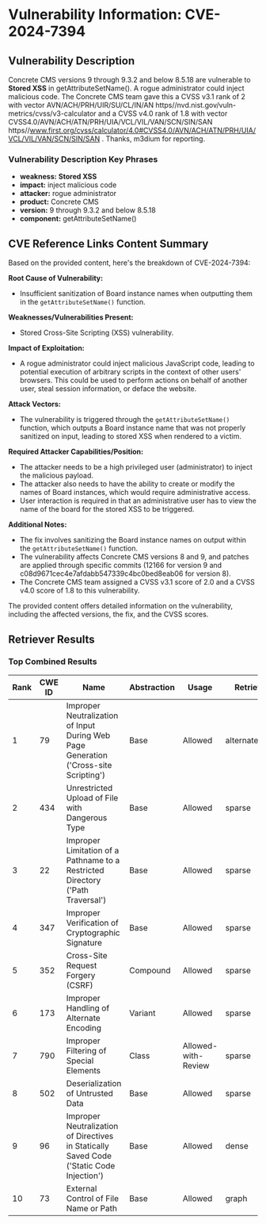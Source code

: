 # Vulnerability Information: CVE-2024-7394

## Vulnerability Description
Concrete CMS versions 9 through 9.3.2 and below 8.5.18 are vulnerable to **Stored XSS** in getAttributeSetName(). A rogue administrator could inject malicious code. The Concrete CMS team gave this a CVSS v3.1 rank of 2 with vector AVN/ACH/PRH/UIR/SU/CL/IN/AN https//nvd.nist.gov/vuln-metrics/cvss/v3-calculator and a CVSS v4.0 rank of 1.8 with vector CVSS4.0/AVN/ACH/ATN/PRH/UIA/VCL/VIL/VAN/SCN/SIN/SAN https//www.first.org/cvss/calculator/4.0#CVSS4.0/AVN/ACH/ATN/PRH/UIA/VCL/VIL/VAN/SCN/SIN/SAN . Thanks, m3dium for reporting.

### Vulnerability Description Key Phrases
- **weakness:** **Stored XSS**
- **impact:** inject malicious code
- **attacker:** rogue administrator
- **product:** Concrete CMS
- **version:** 9 through 9.3.2 and below 8.5.18
- **component:** getAttributeSetName()

## CVE Reference Links Content Summary
Based on the provided content, here's the breakdown of CVE-2024-7394:

**Root Cause of Vulnerability:**
- Insufficient sanitization of Board instance names when outputting them in the `getAttributeSetName()` function.

**Weaknesses/Vulnerabilities Present:**
- Stored Cross-Site Scripting (XSS) vulnerability.

**Impact of Exploitation:**
- A rogue administrator could inject malicious JavaScript code, leading to potential execution of arbitrary scripts in the context of other users' browsers. This could be used to perform actions on behalf of another user, steal session information, or deface the website.

**Attack Vectors:**
- The vulnerability is triggered through the `getAttributeSetName()` function, which outputs a Board instance name that was not properly sanitized on input, leading to stored XSS when rendered to a victim.

**Required Attacker Capabilities/Position:**
- The attacker needs to be a high privileged user (administrator) to inject the malicious payload.
- The attacker also needs to have the ability to create or modify the names of Board instances, which would require administrative access.
- User interaction is required in that an administrative user has to view the name of the board for the stored XSS to be triggered.

**Additional Notes:**
- The fix involves sanitizing the Board instance names on output within the `getAttributeSetName()` function.
- The vulnerability affects Concrete CMS versions 8 and 9, and patches are applied through specific commits (12166 for version 9 and c08d9671cec4e7afdabb547339c4bc0bed8eab06 for version 8).
- The Concrete CMS team assigned a CVSS v3.1 score of 2.0 and a CVSS v4.0 score of 1.8 to this vulnerability.

The provided content offers detailed information on the vulnerability, including the affected versions, the fix, and the CVSS scores.

## Retriever Results

### Top Combined Results

| Rank | CWE ID | Name | Abstraction | Usage  | Retrievers | Individual Scores |
|------|--------|------|-------------|-------|------------|-------------------|
| 1 | 79 | Improper Neutralization of Input During Web Page Generation ('Cross-site Scripting') | Base | Allowed | alternate_terms | 0.800 |
| 2 | 434 | Unrestricted Upload of File with Dangerous Type | Base | Allowed | sparse | 0.399 |
| 3 | 22 | Improper Limitation of a Pathname to a Restricted Directory ('Path Traversal') | Base | Allowed | sparse | 0.396 |
| 4 | 347 | Improper Verification of Cryptographic Signature | Base | Allowed | sparse | 0.361 |
| 5 | 352 | Cross-Site Request Forgery (CSRF) | Compound | Allowed | sparse | 0.342 |
| 6 | 173 | Improper Handling of Alternate Encoding | Variant | Allowed | sparse | 0.328 |
| 7 | 790 | Improper Filtering of Special Elements | Class | Allowed-with-Review | sparse | 0.325 |
| 8 | 502 | Deserialization of Untrusted Data | Base | Allowed | sparse | 0.322 |
| 9 | 96 | Improper Neutralization of Directives in Statically Saved Code ('Static Code Injection') | Base | Allowed | dense | 0.627 |
| 10 | 73 | External Control of File Name or Path | Base | Allowed | graph | 0.002 |

